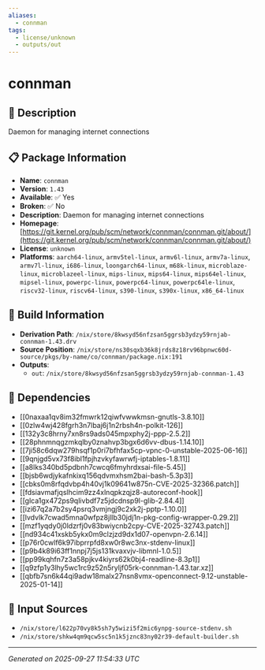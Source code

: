 ```yaml
---
aliases:
  - connman
tags:
  - license/unknown
  - outputs/out
---
```


# connman

## 📝 Description

Daemon for managing internet connections

## 📋 Package Information

- **Name**: `connman`
- **Version**: `1.43`
- **Available**: ✅ Yes
- **Broken**: ✅ No
- **Description**: Daemon for managing internet connections
- **Homepage**: [https://git.kernel.org/pub/scm/network/connman/connman.git/about/](https://git.kernel.org/pub/scm/network/connman/connman.git/about/)
- **License**: `unknown`
- **Platforms**: `aarch64-linux`, `armv5tel-linux`, `armv6l-linux`, `armv7a-linux`, `armv7l-linux`, `i686-linux`, `loongarch64-linux`, `m68k-linux`, `microblaze-linux`, `microblazeel-linux`, `mips-linux`, `mips64-linux`, `mips64el-linux`, `mipsel-linux`, `powerpc-linux`, `powerpc64-linux`, `powerpc64le-linux`, `riscv32-linux`, `riscv64-linux`, `s390-linux`, `s390x-linux`, `x86_64-linux`

## 🔧 Build Information

- **Derivation Path**: `/nix/store/8kwsyd56nfzsan5ggrsb3ydzy59rnjab-connman-1.43.drv`
- **Source Position**: `/nix/store/ns30sqxb36k8jrds8z18rv96bpnwc60d-source/pkgs/by-name/co/connman/package.nix:191`
- **Outputs**:
  - `out`:  `/nix/store/8kwsyd56nfzsan5ggrsb3ydzy59rnjab-connman-1.43`

## 🔗 Dependencies

- [[0naxaa1qv8im32fmwrk12qiwfvwwkmsn-gnutls-3.8.10]]
- [[0zlw4wj428fgrh3n7lbaj6j1n2rbsh4n-polkit-126]]
- [[132y3c8hrny7xn8rs9ads045mpxphy2j-ppp-2.5.2]]
- [[28phnmnqgzmkqlby0znahvp3bgx6d6vv-dbus-1.14.10]]
- [[7ji58c6dqw279hsqf1p0ri7bfhfax5cp-vpnc-0-unstable-2025-06-16]]
- [[9qnjgd5vx73f8ibl1fpjhzvkyfawrwfj-iptables-1.8.11]]
- [[a8lks340bd5pdbnh7cwcq6fmyhrdxsai-file-5.45]]
- [[bjsb6wdjykafnkixq156qdvmxhsm2bai-bash-5.3p3]]
- [[cbks0m8rfqdvbp4h40vj1k09641w875n-CVE-2025-32366.patch]]
- [[fdsiavmafjqslhcim9zz4xlnqpkzqjz8-autoreconf-hook]]
- [[glca1gx472ps9qlivbdf7z5jdcdnsp9l-glib-2.84.4]]
- [[izi67q2a7b2sy4psrq3vmjngj9c2xk2j-pptp-1.10.0]]
- [[lvdvlk7cwad5mna0wfpz8jllb30jdj1n-pkg-config-wrapper-0.29.2]]
- [[mzf1yqdy0j0ldzrfj0v83bwiycnb2cpy-CVE-2025-32743.patch]]
- [[nd934c41xskb5ykx0m9clzjzd9dx1d07-openvpn-2.6.14]]
- [[p76r0cwlf6k97ibprrpfd8xw0r8wc3nx-stdenv-linux]]
- [[p9b4k89i63ff1nnpj7j5js131kvaxvjv-libmnl-1.0.5]]
- [[pp99kqhfn7z3a58pjkv4kiyrs62k0bj4-readline-8.3p1]]
- [[q9zfp1y3lhy5wc1rc9z52n5ryljf05rk-connman-1.43.tar.xz]]
- [[qbfb7sn6k44qi9adw18malx27nsn8vmx-openconnect-9.12-unstable-2025-01-14]]

## 📁 Input Sources

- `/nix/store/l622p70vy8k5sh7y5wizi5f2mic6ynpg-source-stdenv.sh`
- `/nix/store/shkw4qm9qcw5sc5n1k5jznc83ny02r39-default-builder.sh`

---
*Generated on 2025-09-27 11:54:33 UTC*
